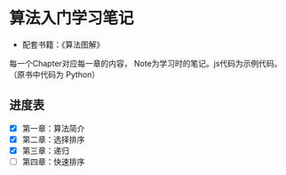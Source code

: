 # 算法入门学习笔记
- 配套书籍：《算法图解》

每一个Chapter对应每一章的内容， Note为学习时的笔记。js代码为示例代码。（原书中代码为 Python）

## 进度表
- [x] 第一章：算法简介
- [x] 第二章：选择排序
- [x] 第三章：递归
- [ ] 第四章：快速排序